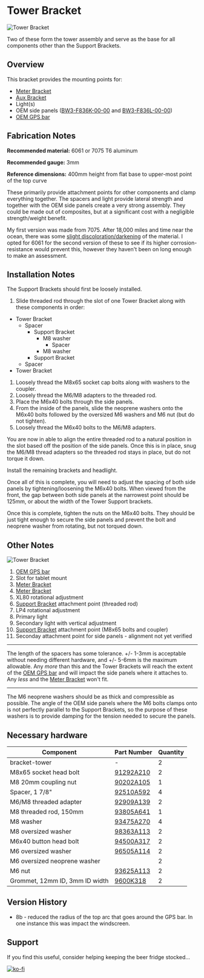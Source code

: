 # Tower Bracket

![Tower Bracket](images/v08/bracket-tower.jpg)

Two of these form the tower assembly and serve as the base for all components other than the Support Brackets.

## Overview

This bracket provides the mounting points for:

- [Meter Bracket](https://github.com/random1781/Tenere700/tree/main/tower/bracket-meter)
- [Aux Bracket](https://github.com/random1781/Tenere700/tree/main/tower/bracket-aux)
- Light(s)
- OEM side panels ([BW3-F836K-00-00](https://yamaha-motor.com/parts/diagram/10635215/242410301?partNumber=BW3F836K0000) and [BW3-F836L-00-00](https://yamaha-motor.com/parts/diagram/10635215/242410301?partNumber=BW3F836L0000))
- [OEM GPS bar](https://yamaha-motor.com/parts/diagram/10635215/242410301?partNumber=BW3F831T0000)

## Fabrication Notes

**Recommended material:** 6061 or 7075 T6 aluminum 

**Recommended gauge:** 3mm

**Reference dimensions:** 400mm height from flat base to upper-most point of the top curve

These primarily provide attachment points for other components and clamp everything together. The spacers and light provide lateral strength and together with the OEM side panels create a very strong assembly. They could be made out of composites, but at a significant cost with a negligible strength/weight benefit.

My first version was made from 7075. After 18,000 miles and time near the ocean, there was some [slight discoloration/darkening](../images/production/misc/bracket-tower_comparison.jpg) of the material. I opted for 6061 for the second version of these to see if its higher corrosion-resistance would prevent this, however they haven't been on long enough to make an assessment.

## Installation Notes

The Support Brackets should first be loosely installed.

1. Slide threaded rod through the slot of one Tower Bracket along with these components in order:
  - Tower Bracket
    - Spacer
      - Support Bracket
    	- M8 washer
	      - Spacer
	    - M8 washer
      - Support Bracket
    - Spacer
  - Tower Bracket
1. Loosely thread the M8x65 socket cap bolts along with washers to the coupler.
1. Loosely thread the M6/M8 adapters to the threaded rod.
1. Place the M6x40 bolts through the side panels.
1. From the inside of the panels, slide the neoprene washers onto the M6x40 bolts followed by the oversized M6 washers and M6 nut (but do not tighten).
1. Loosely thread the M6x40 bolts to the M6/M8 adapters.
  
You are now in able to align the entire threaded rod to a natural position in the slot based off the position of the side panels. Once this is in place, snug the M6/M8 thread adapters so the threaded rod stays in place, but do not torque it down.

Install the remaining brackets and headlight.

Once all of this is complete, you will need to adjust the spacing of both side panels by tightening/loosening the M6x40 bolts. When viewed from the front, the gap between both side panels at the narrowest point should be 125mm, or about the width of the Tower Support brackets.

Once this is complete, tighten the nuts on the M6x40 bolts. They should be just tight enough to secure the side panels and prevent the bolt and neoprene washer from rotating, but not torqued down.
 
## Other Notes

![Tower Bracket](images/v08/bracket-tower-labeled.jpg)

1. [OEM GPS bar](https://yamaha-motor.com/parts/diagram/10635215/242410301?partNumber=BW3F831T0000)
2. Slot for tablet mount
3. [Meter Bracket](https://github.com/random1781/Tenere700/tree/main/tower/bracket-meter)
4. [Meter Bracket](https://github.com/random1781/Tenere700/tree/main/tower/bracket-meter)
5. XL80 rotational adjustment
6. [Support Bracket](https://github.com/random1781/Tenere700/tree/main/tower/bracket-support) attachment point (threaded rod)
7. LP4 rotational adjustment
8. Primary light
9. Secondary light with vertical adjustment
10. [Support Bracket](https://github.com/random1781/Tenere700/tree/main/tower/bracket-support) attachment point (M8x65 bolts and coupler)
11. Seconday attachment point for side panels - alignment not yet verified

---

The length of the spacers has some tolerance. +/- 1-3mm is acceptable without needing different hardware, and +/- 5-6mm is the maximum allowable. Any *more* than this and the Tower Brackets will reach the extent of the [OEM GPS bar](https://yamaha-motor.com/parts/diagram/10635215/242410301?partNumber=BW3F831T0000) and will impact the side panels where it attaches to. Any *less* and the [Meter Bracket](https://github.com/random1781/Tenere700/tree/main/tower/bracket-meter) won't fit.

---

The M6 neoprene washers should be as thick and compressible as possible. The angle of the OEM side panels where the M6 bolts clamps onto is not perfectly parallel to the Support Brackets, so the purpose of these washers is to provide damping for the tension needed to secure the panels.

## Necessary hardware
|Component|Part Number|Quantity|
|--|--|--|
|bracket-tower|-|2|
|M8x65 socket head bolt|[91292A210](https://www.mcmaster.com/91292A210/)|2|
|M8 20mm coupling nut|[90202A105](https://www.mcmaster.com/catalog/129/3609/90202A105)|1|
|Spacer, 1 7/8"|[92510A592](https://www.mcmaster.com/92510A592)|4|
|M6/M8 threaded adapter|[92909A139](https://www.mcmaster.com/92909A139)|2|
|M8 threaded rod, 150mm|[93805A641](https://www.mcmaster.com/93805A641)|1|
|M8 washer|[93475A270](https://www.mcmaster.com/93475A270/)|4|
|M8 oversized washer|[98363A113](https://www.mcmaster.com/98363A113/)|2|
|M6x40 button head bolt|[94500A317](https://www.mcmaster.com/94500A317/)|2|
|M6 oversized washer|[96505A114](https://www.mcmaster.com/96505A114)|2|
|M6 oversized neoprene washer||2|
|M6 nut|[93625A113](https://www.mcmaster.com/93625A113)|2|
|Grommet, 12mm ID, 3mm ID width|[9600K318](https://www.mcmaster.com/9600K318)|2|

## Version History

- 8b - reduced the radius of the top arc that goes around the GPS bar. In one instance this was impact the windscreen.

## Support

If you find this useful, consider helping keeping the beer fridge stocked...

[![ko-fi](https://ko-fi.com/img/githubbutton_sm.svg)](https://ko-fi.com/N4N86PBC2)